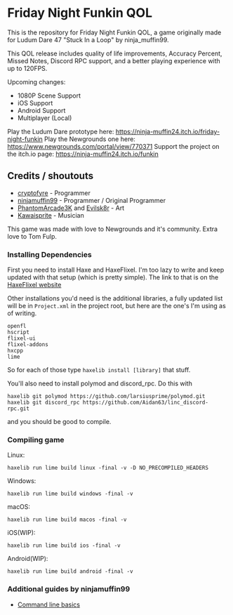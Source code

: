 # Friday Night Funkin QOL

This is the repository for Friday Night Funkin QOL, a game originally made for Ludum Dare 47 "Stuck In a Loop" by ninja_muffin99.

This QOL release includes quality of life improvements, Accuracy Percent, Missed Notes, Discord RPC support, and a better playing experience with up to 120FPS.

Upcoming changes:
* 1080P Scene Support
* iOS Support
* Android Support
* Multiplayer (Local)

Play the Ludum Dare prototype here: https://ninja-muffin24.itch.io/friday-night-funkin
Play the Newgrounds one here: https://www.newgrounds.com/portal/view/770371
Support the project on the itch.io page: https://ninja-muffin24.itch.io/funkin

## Credits / shoutouts
- [cryptofyre](https://twitter.com/cryptofyre) - Programmer
- [ninjamuffin99](https://twitter.com/ninja_muffin99) - Programmer / Original Programmer
- [PhantomArcade3K](https://twitter.com/phantomarcade3k) and [Evilsk8r](https://twitter.com/evilsk8r) - Art
- [Kawaisprite](https://twitter.com/kawaisprite) - Musician

This game was made with love to Newgrounds and it's community. Extra love to Tom Fulp.

### Installing Dependencies

First you need to install Haxe and HaxeFlixel. I'm too lazy to write and keep updated with that setup (which is pretty simple).
The link to that is on the [HaxeFlixel website](https://haxeflixel.com/documentation/getting-started/)

Other installations you'd need is the additional libraries, a fully updated list will be in `Project.xml` in the project root, but here are the one's I'm using as of writing.

```
openfl
hscript
flixel-ui
flixel-addons
hxcpp
lime
```

So for each of those type `haxelib install [library]` that stuff.

You'll also need to install polymod and discord_rpc. Do this with

```
haxelib git polymod https://github.com/larsiusprime/polymod.git
haxelib git discord_rpc https://github.com/Aidan63/linc_discord-rpc.git
```

and you should be good to compile.

### Compiling game

Linux:
```
haxelib run lime build linux -final -v -D NO_PRECOMPILED_HEADERS
```
Windows:
```
haxelib run lime build windows -final -v
```
macOS:
```
haxelib run lime build macos -final -v
```
iOS(WIP):
```
haxelib run lime build ios -final -v
```
Android(WIP):
```
haxelib run lime build android -final -v
```

### Additional guides by ninjamuffin99

- [Command line basics](https://ninjamuffin99.newgrounds.com/news/post/1090480)
